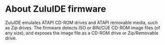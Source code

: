 # About ZuluIDE firmware

ZuluIDE emulates ATAPI CD-ROM drives and ATAPI removable media, such as Zip drives. The firmware detects ISO or BIN/CUE CD-ROM image files (of any size), and exposes the image file
as a CD-ROM drive or Zip/Removable drive.
